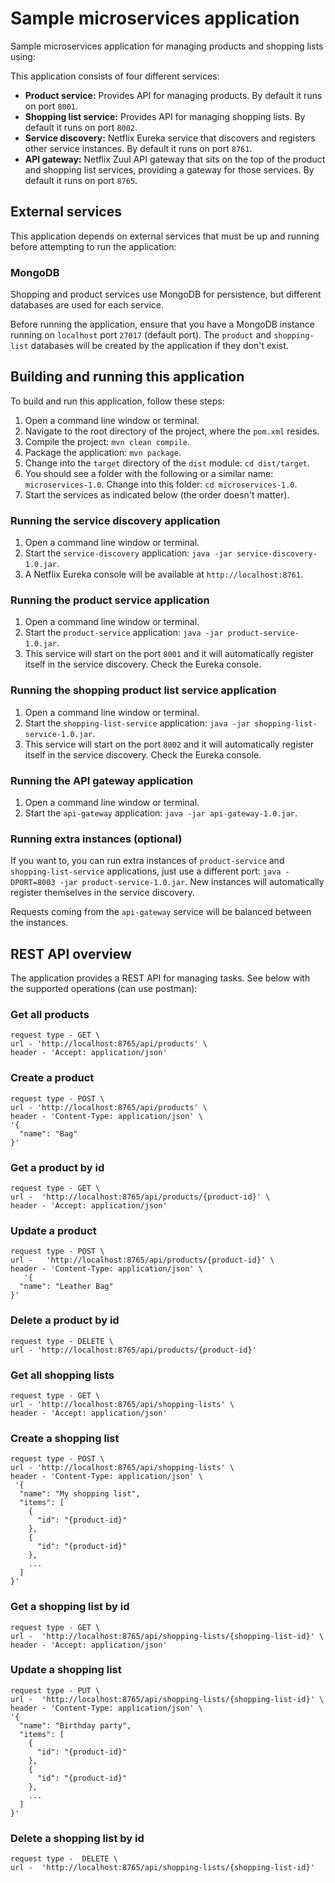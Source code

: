 # Sample microservices application #

Sample microservices application for managing products and shopping lists using:

This application consists of four different services:

- **Product service:** Provides API for managing products. By default it runs on port `8001`.
- **Shopping list service:** Provides API for managing shopping lists. By default it runs on port `8002`.
- **Service discovery:** Netflix Eureka service that discovers and registers other service instances. By default it runs on port `8761`.
- **API gateway:** Netflix Zuul API gateway that sits on the top of the product and shopping list services, providing a gateway for those services. By default it runs on port `8765`.

## External services

This application depends on external services that must be up and running before attempting to run the application:

### MongoDB

Shopping and product services use MongoDB for persistence, but different databases are used for each service.

Before running the application, ensure that you have a MongoDB instance running on `localhost` port `27017` (default port). The `product` and `shopping-list` databases will be created by the application if they don't exist.

## Building and running this application

To build and run this application, follow these steps:

1. Open a command line window or terminal.
1. Navigate to the root directory of the project, where the `pom.xml` resides.
1. Compile the project: `mvn clean compile`.
1. Package the application: `mvn package`.
1. Change into the `target` directory of the `dist` module: `cd dist/target`.
1. You should see a folder with the following or a similar name: `microservices-1.0`. Change into this folder: `cd microservices-1.0`.
1. Start the services as indicated below (the order doesn't matter).

### Running the service discovery application

1. Open a command line window or terminal.
1. Start the `service-discovery` application: `java -jar service-discovery-1.0.jar`.
1. A Netflix Eureka console will be available at `http://localhost:8761`.

### Running the product service application

1. Open a command line window or terminal.
1. Start the `product-service` application: `java -jar product-service-1.0.jar`.
1. This service will start on the port `8001` and it will automatically register itself in the service discovery. Check the Eureka console.

### Running the shopping product list service application

1. Open a command line window or terminal.
1. Start the `shopping-list-service` application: `java -jar shopping-list-service-1.0.jar`.
1. This service will start on the port `8002` and it will automatically register itself in the service discovery. Check the Eureka console.

### Running the API gateway application

1. Open a command line window or terminal.
1. Start the `api-gateway` application: `java -jar api-gateway-1.0.jar`.

### Running extra instances (optional)

If you want to, you can run extra instances of `product-service` and `shopping-list-service` applications, just use a different port: `java -DPORT=8003 -jar product-service-1.0.jar`. New instances will automatically register themselves in the service discovery.

Requests coming from the `api-gateway` service will be balanced between the instances.

## REST API overview

The application provides a REST API for managing tasks. See below with the supported operations (can use postman):

### Get all products

```
request type - GET \
url - 'http://localhost:8765/api/products' \
header - 'Accept: application/json'
```

### Create a product

```
request type - POST \
url - 'http://localhost:8765/api/products' \
header - 'Content-Type: application/json' \
'{
  "name": "Bag"
}'
```

### Get a product by id

```
request type - GET \
url -  'http://localhost:8765/api/products/{product-id}' \
header - 'Accept: application/json'
```

### Update a product

```
request type - POST \
url -   'http://localhost:8765/api/products/{product-id}' \
header - 'Content-Type: application/json' \
   '{
  "name": "Leather Bag"
}'
```

### Delete a product by id

```
request type - DELETE \
url - 'http://localhost:8765/api/products/{product-id}'
```

### Get all shopping lists

```
request type - GET \
url - 'http://localhost:8765/api/shopping-lists' \
header - 'Accept: application/json'
```

### Create a shopping list

```
request type - POST \
url - 'http://localhost:8765/api/shopping-lists' \
header - 'Content-Type: application/json' \
 '{
  "name": "My shopping list",
  "items": [
    {
      "id": "{product-id}"
    },
    {
      "id": "{product-id}"
    },
    ...
  ]
}'
```

### Get a shopping list by id

```
request type - GET \
url -  'http://localhost:8765/api/shopping-lists/{shopping-list-id}' \
header - 'Accept: application/json'
```

### Update a shopping list

```
request type - PUT \
url -  'http://localhost:8765/api/shopping-lists/{shopping-list-id}' \
header - 'Content-Type: application/json' \
'{
  "name": "Birthday party",
  "items": [
    {
      "id": "{product-id}"
    },
    {
      "id": "{product-id}"
    },
    ...
  ]
}'
```

### Delete a shopping list by id

```
request type -  DELETE \
url -  'http://localhost:8765/api/shopping-lists/{shopping-list-id}'
```